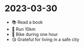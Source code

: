 # 2023-03-30

* 📚 Read a book
* 🏃 Run 10km
* 🚴 Bike during one hour
* 😘 Grateful for living in a safe city

